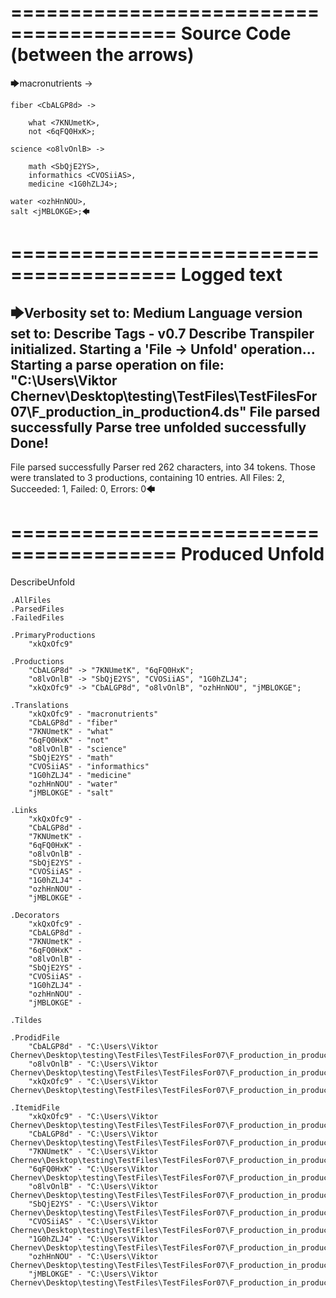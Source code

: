 ========================================
Source Code (between the arrows)
========================================

🡆macronutrients <xkQxOfc9> ->

    fiber <CbALGP8d> ->

        what <7KNUmetK>,
        not <6qFQ0HxK>;
	
	science <o8lvOnlB> ->
		
		math <SbQjE2YS>,
		informathics <CVOSiiAS>,
		medicine <1G0hZLJ4>;
    
    water <ozhHnNOU>,
    salt <jMBLOKGE>;🡄

========================================
Logged text
========================================

🡆Verbosity set to: Medium
Language version set to: Describe Tags - v0.7
Describe Transpiler initialized.
Starting a 'File -> Unfold' operation...
Starting a parse operation on file: "C:\Users\Viktor Chernev\Desktop\testing\TestFiles\TestFilesFor07\F_production_in_production4.ds"
File parsed successfully
Parse tree unfolded successfully
Done!
------------------------
File parsed successfully
Parser red 262 characters, into 34 tokens.
Those were translated to 3 productions, containing 10 entries.
All Files: 2, Succeeded: 1, Failed: 0, Errors: 0🡄

========================================
Produced Unfold
========================================

DescribeUnfold

    .AllFiles
    .ParsedFiles
    .FailedFiles

    .PrimaryProductions
        "xkQxOfc9" 

    .Productions
        "CbALGP8d" -> "7KNUmetK", "6qFQ0HxK";
        "o8lvOnlB" -> "SbQjE2YS", "CVOSiiAS", "1G0hZLJ4";
        "xkQxOfc9" -> "CbALGP8d", "o8lvOnlB", "ozhHnNOU", "jMBLOKGE";

    .Translations
        "xkQxOfc9" - "macronutrients"
        "CbALGP8d" - "fiber"
        "7KNUmetK" - "what"
        "6qFQ0HxK" - "not"
        "o8lvOnlB" - "science"
        "SbQjE2YS" - "math"
        "CVOSiiAS" - "informathics"
        "1G0hZLJ4" - "medicine"
        "ozhHnNOU" - "water"
        "jMBLOKGE" - "salt"

    .Links
        "xkQxOfc9" - 
        "CbALGP8d" - 
        "7KNUmetK" - 
        "6qFQ0HxK" - 
        "o8lvOnlB" - 
        "SbQjE2YS" - 
        "CVOSiiAS" - 
        "1G0hZLJ4" - 
        "ozhHnNOU" - 
        "jMBLOKGE" - 

    .Decorators
        "xkQxOfc9" - 
        "CbALGP8d" - 
        "7KNUmetK" - 
        "6qFQ0HxK" - 
        "o8lvOnlB" - 
        "SbQjE2YS" - 
        "CVOSiiAS" - 
        "1G0hZLJ4" - 
        "ozhHnNOU" - 
        "jMBLOKGE" - 

    .Tildes

    .ProdidFile
        "CbALGP8d" - "C:\Users\Viktor Chernev\Desktop\testing\TestFiles\TestFilesFor07\F_production_in_production4.ds"
        "o8lvOnlB" - "C:\Users\Viktor Chernev\Desktop\testing\TestFiles\TestFilesFor07\F_production_in_production4.ds"
        "xkQxOfc9" - "C:\Users\Viktor Chernev\Desktop\testing\TestFiles\TestFilesFor07\F_production_in_production4.ds"

    .ItemidFile
        "xkQxOfc9" - "C:\Users\Viktor Chernev\Desktop\testing\TestFiles\TestFilesFor07\F_production_in_production4.ds"
        "CbALGP8d" - "C:\Users\Viktor Chernev\Desktop\testing\TestFiles\TestFilesFor07\F_production_in_production4.ds"
        "7KNUmetK" - "C:\Users\Viktor Chernev\Desktop\testing\TestFiles\TestFilesFor07\F_production_in_production4.ds"
        "6qFQ0HxK" - "C:\Users\Viktor Chernev\Desktop\testing\TestFiles\TestFilesFor07\F_production_in_production4.ds"
        "o8lvOnlB" - "C:\Users\Viktor Chernev\Desktop\testing\TestFiles\TestFilesFor07\F_production_in_production4.ds"
        "SbQjE2YS" - "C:\Users\Viktor Chernev\Desktop\testing\TestFiles\TestFilesFor07\F_production_in_production4.ds"
        "CVOSiiAS" - "C:\Users\Viktor Chernev\Desktop\testing\TestFiles\TestFilesFor07\F_production_in_production4.ds"
        "1G0hZLJ4" - "C:\Users\Viktor Chernev\Desktop\testing\TestFiles\TestFilesFor07\F_production_in_production4.ds"
        "ozhHnNOU" - "C:\Users\Viktor Chernev\Desktop\testing\TestFiles\TestFilesFor07\F_production_in_production4.ds"
        "jMBLOKGE" - "C:\Users\Viktor Chernev\Desktop\testing\TestFiles\TestFilesFor07\F_production_in_production4.ds"

